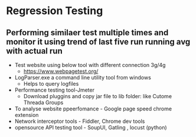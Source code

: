 # Regression Testing
## Performing similaer test multiple times and monitor it using trend of last five run running avg with actual run 
- Test website using below tool with different connection 3g/4g
  - https://www.webpagetest.org/
- LogParser.exe a command line utility tool from windows
  - Helps to query logfiles
- Performance testing tool-Jmeter
  - Download pluggins and copy jar file to lib folder: like Cutome Threada Groups
- To analyse website ppeerfomance - Google page speed chrome extension
- Network interceptor tools - Fiddler, Chrome dev tools
- opensource API testing tool - SoupUI, Gatling , locust (python)
